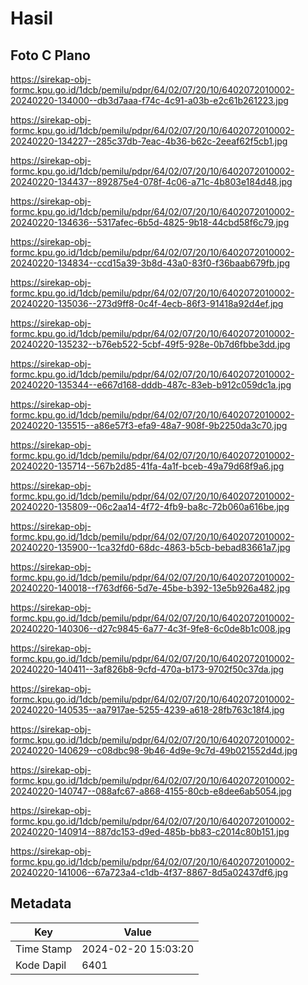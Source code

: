 # Hasil

## Foto C Plano

https://sirekap-obj-formc.kpu.go.id/1dcb/pemilu/pdpr/64/02/07/20/10/6402072010002-20240220-134000--db3d7aaa-f74c-4c91-a03b-e2c61b261223.jpg

https://sirekap-obj-formc.kpu.go.id/1dcb/pemilu/pdpr/64/02/07/20/10/6402072010002-20240220-134227--285c37db-7eac-4b36-b62c-2eeaf62f5cb1.jpg

https://sirekap-obj-formc.kpu.go.id/1dcb/pemilu/pdpr/64/02/07/20/10/6402072010002-20240220-134437--892875e4-078f-4c06-a71c-4b803e184d48.jpg

https://sirekap-obj-formc.kpu.go.id/1dcb/pemilu/pdpr/64/02/07/20/10/6402072010002-20240220-134636--5317afec-6b5d-4825-9b18-44cbd58f6c79.jpg

https://sirekap-obj-formc.kpu.go.id/1dcb/pemilu/pdpr/64/02/07/20/10/6402072010002-20240220-134834--ccd15a39-3b8d-43a0-83f0-f36baab679fb.jpg

https://sirekap-obj-formc.kpu.go.id/1dcb/pemilu/pdpr/64/02/07/20/10/6402072010002-20240220-135036--273d9ff8-0c4f-4ecb-86f3-91418a92d4ef.jpg

https://sirekap-obj-formc.kpu.go.id/1dcb/pemilu/pdpr/64/02/07/20/10/6402072010002-20240220-135232--b76eb522-5cbf-49f5-928e-0b7d6fbbe3dd.jpg

https://sirekap-obj-formc.kpu.go.id/1dcb/pemilu/pdpr/64/02/07/20/10/6402072010002-20240220-135344--e667d168-dddb-487c-83eb-b912c059dc1a.jpg

https://sirekap-obj-formc.kpu.go.id/1dcb/pemilu/pdpr/64/02/07/20/10/6402072010002-20240220-135515--a86e57f3-efa9-48a7-908f-9b2250da3c70.jpg

https://sirekap-obj-formc.kpu.go.id/1dcb/pemilu/pdpr/64/02/07/20/10/6402072010002-20240220-135714--567b2d85-41fa-4a1f-bceb-49a79d68f9a6.jpg

https://sirekap-obj-formc.kpu.go.id/1dcb/pemilu/pdpr/64/02/07/20/10/6402072010002-20240220-135809--06c2aa14-4f72-4fb9-ba8c-72b060a616be.jpg

https://sirekap-obj-formc.kpu.go.id/1dcb/pemilu/pdpr/64/02/07/20/10/6402072010002-20240220-135900--1ca32fd0-68dc-4863-b5cb-bebad83661a7.jpg

https://sirekap-obj-formc.kpu.go.id/1dcb/pemilu/pdpr/64/02/07/20/10/6402072010002-20240220-140018--f763df66-5d7e-45be-b392-13e5b926a482.jpg

https://sirekap-obj-formc.kpu.go.id/1dcb/pemilu/pdpr/64/02/07/20/10/6402072010002-20240220-140306--d27c9845-6a77-4c3f-9fe8-6c0de8b1c008.jpg

https://sirekap-obj-formc.kpu.go.id/1dcb/pemilu/pdpr/64/02/07/20/10/6402072010002-20240220-140411--3af826b8-9cfd-470a-b173-9702f50c37da.jpg

https://sirekap-obj-formc.kpu.go.id/1dcb/pemilu/pdpr/64/02/07/20/10/6402072010002-20240220-140535--aa7917ae-5255-4239-a618-28fb763c18f4.jpg

https://sirekap-obj-formc.kpu.go.id/1dcb/pemilu/pdpr/64/02/07/20/10/6402072010002-20240220-140629--c08dbc98-9b46-4d9e-9c7d-49b021552d4d.jpg

https://sirekap-obj-formc.kpu.go.id/1dcb/pemilu/pdpr/64/02/07/20/10/6402072010002-20240220-140747--088afc67-a868-4155-80cb-e8dee6ab5054.jpg

https://sirekap-obj-formc.kpu.go.id/1dcb/pemilu/pdpr/64/02/07/20/10/6402072010002-20240220-140914--887dc153-d9ed-485b-bb83-c2014c80b151.jpg

https://sirekap-obj-formc.kpu.go.id/1dcb/pemilu/pdpr/64/02/07/20/10/6402072010002-20240220-141006--67a723a4-c1db-4f37-8867-8d5a02437df6.jpg


## Metadata

| Key        | Value               |
| ---------- | ------------------- |
| Time Stamp | 2024-02-20 15:03:20 |
| Kode Dapil | 6401                |



